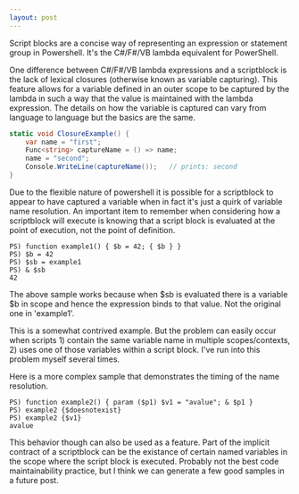 ```yaml
---
layout: post
---
```

Script blocks are a concise way of representing an expression or statement group in Powershell. It's the C#/F#/VB lambda equivalent for PowerShell.

One difference between C#/F#/VB lambda expressions and a scriptblock is the lack of lexical closures (otherwise known as variable capturing). This feature allows for a variable defined in an outer scope to be captured by the lambda in such a way that the value is maintained with the lambda expression.  The details on how the variable is captured can vary from language to language but the basics are the same.

    
``` csharp
static void ClosureExample() {
    var name = "first";
    Func<string> captureName = () => name;
    name = "second";
    Console.WriteLine(captureName());   // prints: second
}
```

Due to the flexible nature of powershell it is possible for a scriptblock to appear to have captured a variable when in fact it's just a quirk of variable name resolution. An important item to remember when considering how a scriptblock will execute is knowing that a script block is evaluated at the point of execution, not the point of definition.  
    
    PS) function example1() { $b = 42; { $b } }
    PS) $b = 42
    PS) $sb = example1
    PS) & $sb
    42

The above sample works because when $sb is evaluated there is a variable $b in scope and hence the expression binds to that value. Not the original one in 'example1'.

This is a somewhat contrived example. But the problem can easily occur when scripts 1) contain the same variable name in multiple scopes/contexts, 2) uses one of those variables within a script block. I've run into this problem myself several times.

Here is a more complex sample that demonstrates the timing of the name resolution.

    PS) function example2() { param ($p1) $v1 = "avalue"; & $p1 }
    PS) example2 {$doesnotexist}
    PS) example2 {$v1}
    avalue

This behavior though can also be used as a feature. Part of the implicit contract of a scriptblock can be the existance of certain named variables in the scope where the script block is executed. Probably not the best code maintainability practice, but I think we can generate a few good samples in a future post.

